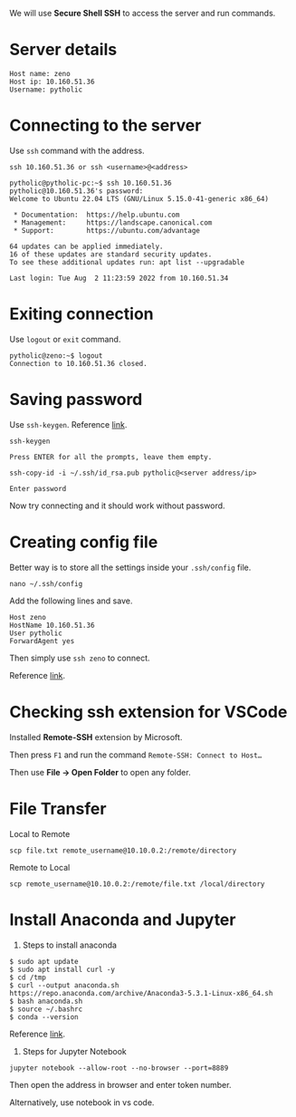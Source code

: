 We will use **Secure Shell SSH** to access the server and run commands.

# Server details

```
Host name: zeno
Host ip: 10.160.51.36
Username: pytholic
```

# Connecting to the server

Use `ssh` command with the address.

```
ssh 10.160.51.36 or ssh <username>@<address>
```

```
pytholic@pytholic-pc:~$ ssh 10.160.51.36
pytholic@10.160.51.36's password: 
Welcome to Ubuntu 22.04 LTS (GNU/Linux 5.15.0-41-generic x86_64)

 * Documentation:  https://help.ubuntu.com
 * Management:     https://landscape.canonical.com
 * Support:        https://ubuntu.com/advantage

64 updates can be applied immediately.
16 of these updates are standard security updates.
To see these additional updates run: apt list --upgradable

Last login: Tue Aug  2 11:23:59 2022 from 10.160.51.34
```

# Exiting connection

Use `logout` or `exit` command.

```
pytholic@zeno:~$ logout
Connection to 10.160.51.36 closed.
```

# Saving password

Use `ssh-keygen`. Reference [link](https://www.notion.so/Remote-Server-3ba3462c2e554194a2a8e62a6719817b).

```
ssh-keygen

Press ENTER for all the prompts, leave them empty.

ssh-copy-id -i ~/.ssh/id_rsa.pub pytholic@<server address/ip>

Enter password
```

Now try connecting and it should work without password.

# Creating config file

Better way is to store all the settings inside your `.ssh/config` file.

```
nano ~/.ssh/config
```

Add the following lines and save.

```
Host zeno
HostName 10.160.51.36
User pytholic
ForwardAgent yes
```

Then simply use `ssh zeno` to connect.

Reference [link](https://acarril.github.io/posts/ssh-sripts-st3).

# Checking ssh extension for VSCode

Installed **Remote-SSH** extension by Microsoft.

Then press `F1` and run the command `Remote-SSH: Connect to Host…`

Then use **File → Open Folder** to open any folder.

# File Transfer

Local to Remote

```
scp file.txt remote_username@10.10.0.2:/remote/directory
```

Remote to Local

```
scp remote_username@10.10.0.2:/remote/file.txt /local/directory
```

# Install Anaconda and Jupyter

1. Steps to install anaconda

```
$ sudo apt update
$ sudo apt install curl -y
$ cd /tmp
$ curl --output anaconda.sh https://repo.anaconda.com/archive/Anaconda3-5.3.1-Linux-x86_64.sh
$ bash anaconda.sh
$ source ~/.bashrc
$ conda --version
```

Reference [link](https://www.notion.so/Remote-Server-3ba3462c2e554194a2a8e62a6719817b).

1. Steps for Jupyter Notebook

```
jupyter notebook --allow-root --no-browser --port=8889
```

Then open the address in browser and enter token number.

Alternatively, use notebook in vs code.

